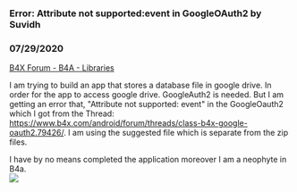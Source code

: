 ### Error: Attribute not supported:event in GoogleOAuth2 by Suvidh
### 07/29/2020
[B4X Forum - B4A - Libraries](https://www.b4x.com/android/forum/threads/120673/)

I am trying to build an app that stores a database file in google drive. In order for the app to access google drive. GoogleAuth2 is needed. But I am getting an error that, "Attribute not supported: event" in the GoogleOauth2 which I got from the Thread: <https://www.b4x.com/android/forum/threads/class-b4x-google-oauth2.79426/>. I am using the suggested file which is separate from the zip files.  
  
I have by no means completed the application moreover I am a neophyte in B4a.  
![](https://www.b4x.com/android/forum/attachments/97761)